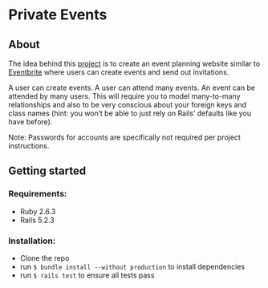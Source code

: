 # Private Events
## About
The idea behind this [project](https://www.theodinproject.com/courses/ruby-on-rails/lessons/associations) is to create 
an event planning website similar to [Eventbrite](http://www.eventbrite.com/) where users can create events and send out
invitations.

A user can create events. A user can attend many events. An event can be attended by many users. This will require you
to model many-to-many relationships and also to be very conscious about your foreign keys and class names 
(hint: you won’t be able to just rely on Rails’ defaults like you have before).

Note: Passwords for accounts are specifically not required per project instructions.

## Getting started
    
### Requirements: 
* Ruby 2.6.3
* Rails 5.2.3

### Installation:
* Clone the repo
* run ```$ bundle install --without production``` to install dependencies
* run ```$ rails test``` to ensure all tests pass
